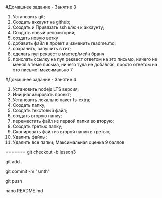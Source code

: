 #Домашнее задание - Занятие 3

1. Установить git;
2. Создать аккаунт на github;
3. Создать и Привязать ssh ключ к аккаунту;
4. Создать новый репозиторий;
5. создать новую ветку
6. добавить файл в проект и изменить readme.md;
7. сохранить, запушить в гит;
8. сделать пул реквест в мастер/мейн бранч
9. прислать ссылку на пул реквест ответом на это письмо, ничего не меняя в теме письма, ничего туда не добавляя, просто ответом на это письмо!
максимально 7


#Домашнее задание - Занятие 4

1. Установить nodejs LTS версия;
2. Инициализировать проект;
3. Установить локально пакет fs-extra;
4. Создать папку;
5. Создать текстовый файл;
6. создать вторую папку;
7. переместить файл из первой папки во вторую;
8. Создать третью папку;
9. Скопировать файл из второй папки в третью;
10. Удалить файлы;
11. Удалить все папки;
    Максимальная оценка 9 баллов



=======
git checkout -b lesson3

git add .

git commit -m "smth"

git push

nano README.md


